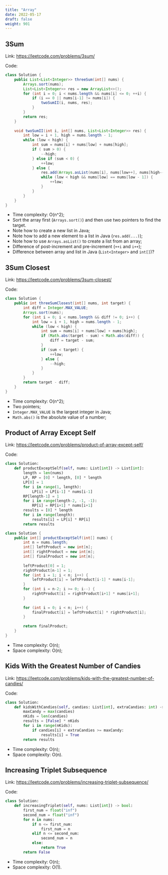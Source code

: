 ```yaml
---
title: "Array"
date: 2022-05-17
draft: false
weight: 901
---
```


## 3Sum

Link: https://leetcode.com/problems/3sum/

Code:

```java
class Solution {
    public List<List<Integer>> threeSum(int[] nums) {
        Arrays.sort(nums);
        List<List<Integer>> res = new ArrayList<>();
        for (int i = 0; i < nums.length && nums[i] <= 0; ++i) {
            if (i == 0 || nums[i-1] != nums[i]) {
                twoSumII(i, nums, res);
            }
        }
        return res;
    }
    
    void twoSumII(int i, int[] nums, List<List<Integer>> res) {
        int low = i + 1, high = nums.length - 1;
        while (low < high) {
            int sum = nums[i] + nums[low] + nums[high];
            if ( sum > 0) {
                --high;
            } else if (sum < 0) {
                ++low;
            } else {
                res.add(Arrays.asList(nums[i], nums[low++], nums[high--]));
                while (low < high && nums[low] == nums[low - 1]) {
                    ++low;
                } 
            }
        }
    }
}
```

* Time complexity: O(n^2);
* Sort the array first (`Arrays.sort()`) and then use two pointers to find the target.
* Note how to create a new list in Java;
* Note how to add a new element to a list in Java (`res.add(...)`);
* Note how to use `Arrays.asList()` to create a list from an array;
* Difference of post-increment and pre-increment (`++i` and `i++`);
* Difference between array and list in Java (`List<Integer>` and `int[]`)?

## 3Sum Closest

Link: https://leetcode.com/problems/3sum-closest/

Code:

```java
class Solution {
    public int threeSumClosest(int[] nums, int target) {
        int diff = Integer.MAX_VALUE;
        Arrays.sort(nums);
        for (int i = 0; i < nums.length && diff != 0; i++) {
            int low = i + 1, high = nums.length - 1;
            while (low < high) {
                int sum = nums[i] + nums[low] + nums[high];
                if (Math.abs(target - sum) < Math.abs(diff)) {
                    diff = target - sum;
                }
                if (sum < target) {
                    ++low;
                } else {
                    --high;
                }
            }
        }
        return target - diff;
    }
}
```

* Time complexity: O(n^2);
* Two pointers;
* `Integer.MAX_VALUE` is the largest integer in Java;
* `Math.abs()` is the absolute value of a number;

## Product of Array Except Self

Link: https://leetcode.com/problems/product-of-array-except-self/

Code:

```python
class Solution:
    def productExceptSelf(self, nums: List[int]) -> List[int]:
        length = len(nums)
        LP, RP = [0] * length, [0] * length
        LP[0] = 1
        for i in range(1, length):
            LP[i] = LP[i-1] * nums[i-1]
        RP[length-1] = 1
        for i in range(length-2, -1, -1):
            RP[i] = RP[i+1] * nums[i+1]
        results = [0] * length
        for i in range(length):
            results[i] = LP[i] * RP[i]
        return results
```

```java
class Solution {
    public int[] productExceptSelf(int[] nums) {
        int n = nums.length;
        int[] leftProduct = new int[n];
        int[] rightProduct = new int[n];
        int[] finalProduct = new int[n];
        
        leftProduct[0] = 1;
        rightProduct[n-1] = 1;
        for (int i = 1; i < n; i++) {
            leftProduct[i] = leftProduct[i-1] * nums[i-1];
        }
        for (int i = n-2; i >= 0; i--) {
            rightProduct[i] = rightProduct[i+1] * nums[i+1];
        }
        
        for (int i = 0; i < n; i++) {
            finalProduct[i] = leftProduct[i] * rightProduct[i];
        }
        
        return finalProduct;
    }
}
```

- Time complexity: O(n);
- Space complexity: O(n);

## Kids With the Greatest Number of Candies

Link: https://leetcode.com/problems/kids-with-the-greatest-number-of-candies/

Code:

```python
class Solution:
    def kidsWithCandies(self, candies: List[int], extraCandies: int) -> List[bool]:
        maxCandy = max(candies)
        nKids = len(candies)
        results = [False] * nKids
        for i in range(nKids):
            if candies[i] + extraCandies >= maxCandy:
                results[i] = True
        return results
```

- Time complexity: O(n);
- Space complexity: O(n).


## Increasing Triplet Subsequence

Link: https://leetcode.com/problems/increasing-triplet-subsequence/

Code:

```python
class Solution:
    def increasingTriplet(self, nums: List[int]) -> bool:
        first_num = float("inf")
        second_num = float("inf")
        for n in nums:
            if n <= first_num:
                first_num = n
            elif n <= second_num:
                second_num = n
            else:
                return True
        return False
```

- Time complexity: O(n);
- Space complexity: O(1).

